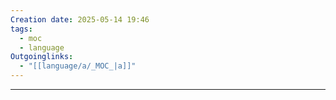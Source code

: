 ```yaml
---
Creation date: 2025-05-14 19:46
tags:
  - moc
  - language
Outgoinglinks:
  - "[[language/a/_MOC_|a]]"
---
```

---
